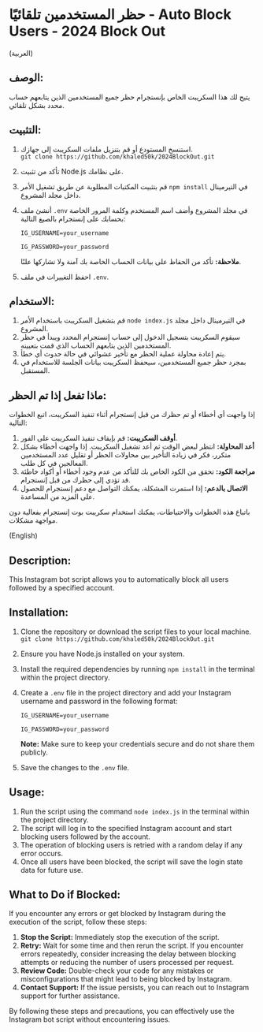 # حظر المستخدمين تلقائيًا - Auto Block Users - 2024 Block Out

(العربية)

## الوصف:
يتيح لك هذا السكريبت الخاص بإنستجرام حظر جميع المستخدمين الذين يتابعهم حساب محدد بشكل تلقائي.

## التثبيت:
1. استنسخ المستودع أو قم بتنزيل ملفات السكريبت إلى جهازك.
   <br/> `git clone https://github.com/khaled50k/2024BlockOut.git`
2. تأكد من تثبيت Node.js على نظامك.
3. قم بتثبيت المكتبات المطلوبة عن طريق تشغيل الأمر `npm install` في التيرمينال داخل مجلد المشروع.
4. أنشئ ملف `.env` في مجلد المشروع وأضف اسم المستخدم وكلمة المرور الخاصة بحسابك على إنستجرام بالصيغ التالية:

   `IG_USERNAME=your_username`
   
   `IG_PASSWORD=your_password`

   **ملاحظة:** تأكد من الحفاظ على بيانات الحساب الخاصة بك آمنة ولا تشاركها علنًا.

5. احفظ التغييرات في ملف `.env`.

## الاستخدام:
1. قم بتشغيل السكريبت باستخدام الأمر `node index.js` في التيرمينال داخل مجلد المشروع.
2. سيقوم السكريبت بتسجيل الدخول إلى حساب إنستجرام المحدد ويبدأ في حظر المستخدمين الذين يتابعهم الحساب الذي قمت بتعيينه.
3. يتم إعادة محاولة عملية الحظر مع تأخير عشوائي في حالة حدوث أي خطأ.
4. بمجرد حظر جميع المستخدمين، سيحفظ السكريبت بيانات الجلسة للاستخدام في المستقبل.

## ماذا تفعل إذا تم الحظر:
إذا واجهت أي أخطاء أو تم حظرك من قبل إنستجرام أثناء تنفيذ السكريبت، اتبع الخطوات التالية:

1. **أوقف السكريبت:** قم بإيقاف تنفيذ السكريبت على الفور.
2. **أعد المحاولة:** انتظر لبعض الوقت ثم أعد تشغيل السكريبت. إذا واجهت أخطاء بشكل متكرر، فكر في زيادة التأخير بين محاولات الحظر أو تقليل عدد المستخدمين المعالجين في كل طلب.
3. **مراجعة الكود:** تحقق من الكود الخاص بك للتأكد من عدم وجود أخطاء أو أكواد خاطئة قد تؤدي إلى حظرك من قبل إنستجرام.
4. **الاتصال بالدعم:** إذا استمرت المشكلة، يمكنك التواصل مع دعم إنستجرام للحصول على المزيد من المساعدة.

باتباع هذه الخطوات والاحتياطات، يمكنك استخدام سكريبت بوت إنستجرام بفعالية دون مواجهة مشكلات.

(English)

## Description:

This Instagram bot script allows you to automatically block all users followed by a specified account.

## Installation:

1. Clone the repository or download the script files to your local machine.
   <br/> `git clone https://github.com/khaled50k/2024BlockOut.git`
2. Ensure you have Node.js installed on your system.
3. Install the required dependencies by running `npm install` in the terminal within the project directory.
4. Create a `.env` file in the project directory and add your Instagram username and password in the following format:

   `IG_USERNAME=your_username`
   
   `IG_PASSWORD=your_password`

   **Note:** Make sure to keep your credentials secure and do not share them publicly.

5. Save the changes to the `.env` file.

## Usage:

1. Run the script using the command `node index.js` in the terminal within the project directory.
2. The script will log in to the specified Instagram account and start blocking users followed by the account.
3. The operation of blocking users is retried with a random delay if any error occurs.
4. Once all users have been blocked, the script will save the login state data for future use.

## What to Do if Blocked:

If you encounter any errors or get blocked by Instagram during the execution of the script, follow these steps:

1. **Stop the Script:** Immediately stop the execution of the script.
2. **Retry:** Wait for some time and then rerun the script. If you encounter errors repeatedly, consider increasing the delay between blocking attempts or reducing the number of users processed per request.
3. **Review Code:** Double-check your code for any mistakes or misconfigurations that might lead to being blocked by Instagram.
4. **Contact Support:** If the issue persists, you can reach out to Instagram support for further assistance.

By following these steps and precautions, you can effectively use the Instagram bot script without encountering issues.
